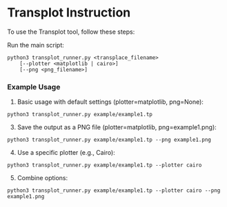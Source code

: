 # Transplot Instruction

To use the Transplot tool, follow these steps:

Run the main script:
  ```
  python3 transplot_runner.py <transplace_filename>
      [--plotter <matplotlib | cairo>]
      [--png <png_filename>]
  ```

  ### Example Usage
  1. Basic usage with default settings (plotter=matplotlib, png=None):
```
python3 transplot_runner.py example/example1.tp
```

  3. Save the output as a PNG file (plotter=matplotlib, png=example1.png):
```
python3 transplot_runner.py example/example1.tp --png example1.png
```

  4. Use a specific plotter (e.g., Cairo):
```
python3 transplot_runner.py example/example1.tp --plotter cairo
```

  5. Combine options:
```
python3 transplot_runner.py example/example1.tp --plotter cairo --png example1.png
```
